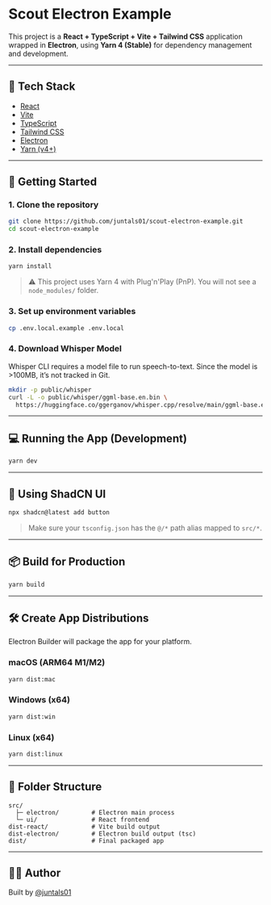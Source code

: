 # Scout Electron Example

This project is a **React + TypeScript + Vite + Tailwind CSS** application wrapped in **Electron**, using **Yarn 4 (Stable)** for dependency management and development.

---

## 🧰 Tech Stack

- [React](https://reactjs.org/)
- [Vite](https://vitejs.dev/)
- [TypeScript](https://www.typescriptlang.org/)
- [Tailwind CSS](https://tailwindcss.com/)
- [Electron](https://www.electronjs.org/)
- [Yarn (v4+)](https://yarnpkg.com/)

---

## 🚀 Getting Started

### 1. Clone the repository

```bash
git clone https://github.com/juntals01/scout-electron-example.git
cd scout-electron-example
```

### 2. Install dependencies

```bash
yarn install
```

> ⚠️ This project uses Yarn 4 with Plug'n'Play (PnP). You will not see a `node_modules/` folder.

### 3. Set up environment variables

```bash
cp .env.local.example .env.local
```

### 4. Download Whisper Model

Whisper CLI requires a model file to run speech-to-text. Since the model is >100MB, it’s not tracked in Git.

```bash
mkdir -p public/whisper
curl -L -o public/whisper/ggml-base.en.bin \
  https://huggingface.co/ggerganov/whisper.cpp/resolve/main/ggml-base.en.bin
```

---

## 💻 Running the App (Development)

```bash
yarn dev
```

---

## 🎨 Using ShadCN UI

```bash
npx shadcn@latest add button
```

> Make sure your `tsconfig.json` has the `@/*` path alias mapped to `src/*`.

---

## 📦 Build for Production

```bash
yarn build
```

---

## 🛠️ Create App Distributions

Electron Builder will package the app for your platform.

### macOS (ARM64 M1/M2)

```bash
yarn dist:mac
```

### Windows (x64)

```bash
yarn dist:win
```

### Linux (x64)

```bash
yarn dist:linux
```

---

## 📁 Folder Structure

```
src/
  ├─ electron/         # Electron main process
  └─ ui/               # React frontend
dist-react/            # Vite build output
dist-electron/         # Electron build output (tsc)
dist/                  # Final packaged app
```

---

## 🧑‍💻 Author

Built by [@juntals01](https://github.com/juntals01)

